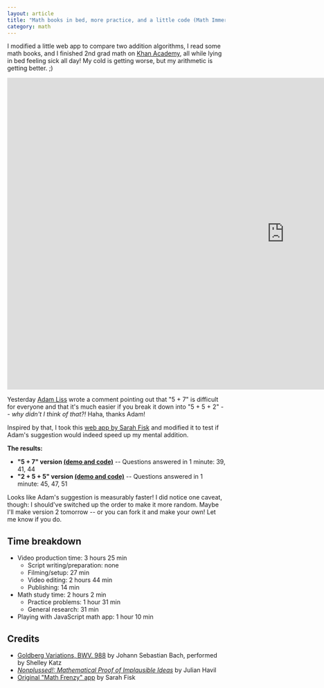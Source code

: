 ```yaml
---
layout: article
title: "Math books in bed, more practice, and a little code (Math Immersion Month Day 5)"
category: math
---
```


I modified a little web app to compare two addition algorithms, I read some math books, and I finished 2nd grad math on [Khan Academy](https://www.khanacademy.org/), all while lying in bed feeling sick all day! My cold is getting worse, but my arithmetic is getting better. ;)

<iframe width="1280" height="720" src="https://www.youtube.com/embed/R_eulehhV6M?controls=0" frameborder="0" allowfullscreen></iframe>

Yesterday [Adam Liss](https://plus.google.com/u/0/+AdamLiss) wrote a comment pointing out that "5 + 7" is difficult for everyone and that it's much easier if you break it down into "5 + 5 + 2" -- *why didn't I think of that?!* Haha, thanks Adam!

Inspired by that, I took this [web app by Sarah Fisk](http://codepen.io/sfrisk/pen/NPQzdW) and modified it to test if Adam's suggestion would indeed speed up my mental addition.

**The results:**

- **"5 + 7" version [(demo and code)](http://codepen.io/anon/pen/QybdpJ?editors=001)** -- Questions answered in 1 minute: 39, 41, 44
- **"2 + 5 + 5" version [(demo and code)](http://codepen.io/anon/pen/mVdzpm?editors=001)** -- Questions answered in 1 minute: 45, 47, 51

Looks like Adam's suggestion is measurably faster! I did notice one caveat, though: I should've switched up the order to make it more random. Maybe I'll make version 2 tomorrow -- or you can fork it and make your own! Let me know if you do.

## Time breakdown
- Video production time: 3 hours 25 min
  - Script writing/preparation: none
  - Filming/setup: 27 min
  - Video editing: 2 hours 44 min
  - Publishing: 14 min
- Math study time: 2 hours 2 min
  - Practice problems: 1 hour 31 min
  - General research: 31 min
- Playing with JavaScript math app: 1 hour 10 min
  
## Credits
- [Goldberg Variations, BWV. 988](https://musopen.org/music/937/johann-sebastian-bach/goldberg-variations-bwv-988/) by Johann Sebastian Bach, performed by Shelley Katz
- [*Nonplussed!: Mathematical Proof of Implausible Ideas*](http://amzn.to/1R28Nxz) by Julian Havil
- [Original "Math Frenzy" app](http://codepen.io/sfrisk/pen/NPQzdW) by Sarah Fisk
